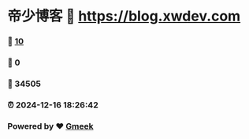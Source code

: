 # 帝少博客 :link: https://blog.xwdev.com 
### :page_facing_up: [10](https://blog.xwdev.com/tag.html) 
### :speech_balloon: 0 
### :hibiscus: 34505 
### :alarm_clock: 2024-12-16 18:26:42 
### Powered by :heart: [Gmeek](https://github.com/Meekdai/Gmeek)
